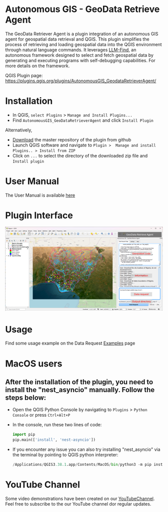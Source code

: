 # Autonomous GIS - GeoData Retrieve Agent
The GeoData Retriever Agent is a plugin integration of an autonomous GIS agent for geospatial data retrieval and QGIS. This plugin simplifies the process of retrieving and loading geospatial data into the QGIS environment through natural language commands. It leverages [LLM-Find](https://github.com/AI-GIS/LLM-Find), an autonomous framework designed to select and fetch geospatial data by generating and executing programs with self-debugging capabilities. For more details on the framework. 

QGIS Plugin page: https://plugins.qgis.org/plugins/AutonomousGIS_GeodataRetrieverAgent/

# Installation
- In QGIS, ```select Plugins``` > ```Manage and Install Plugins...```
- Find ```AutonomousGIS_GeoDataRetrieverAgent``` and click ```Install Plugin```

Alternatively,
- [Download](https://github.com/AI-GIS/AutonomousGIS_GeodataRetrieverAgent-master/archive/refs/heads/main.zip) the master repository of the plugin from github
- Launch QGIS software and navigate to ```Plugin >  Manage and install Plugins.. > Install from ZIP```
- Click on ```...``` to select the directory of the downloaded zip file and ```Install plugin```

# User Manual
The User Manual is available [here](https://github.com/AI-GIS/AutonomousGIS_GeodataRetrieverAgent/blob/master/User_manual.md)

# Plugin Interface

![Plugin Interface.png](Docs%2FPluginGUI.png)

# Usage
Find some usage example on the Data Request [Examples](https://github.com/AI-GIS/AutonomousGIS_GeodataRetrieverAgent/blob/master/Data%20request%20examples.md) page

# MacOS users
## After the installation of the plugin, you need to install the "nest_asyncio" manually. Follow the steps below:
- Open the QGIS Python Console by navigating to ```Plugins``` > ```Python Console``` or press ```Ctrl+Alt+P```
- In the console, run these two lines of code:
  ```python
  import pip
  pip.main(['install', 'nest-asyncio'])
- If you encounter any issue you can also try installing "nest_asyncio" via the terminal by pointing to QGIS python interpreter:
  
  ```python
  /Applications/QGIS3.38.1.app/Contents/MacOS/bin/python3 -m pip install nest_asyncio


# YouTube Channel
Some video demonstrations have been created on our [YouTubeChannel](https://youtube.com/@gibd_lab). Feel free to subscribe to the our YouTube channel dor regular updates.
